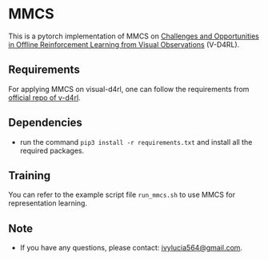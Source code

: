 # MMCS

This is a pytorch implementation of MMCS on [Challenges and Opportunities in Offline Reinforcement Learning from Visual Observations](https://github.com/conglu1997/v-d4rl) (V-D4RL).

## Requirements

For applying MMCS on visual-d4rl, one can follow the requirements from [official repo of v-d4rl](https://github.com/conglu1997/v-d4rl).

## Dependencies

* run the command `pip3 install -r requirements.txt` and install all the required packages.

## Training

You can refer to the example script file `run_mmcs.sh` to use MMCS for representation learning.

## Note
+ If you have any questions, please contact: ivylucia564@gmail.com. 
